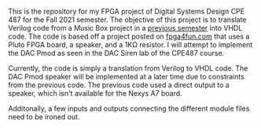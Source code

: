 This is the repository for my FPGA project of Digital Systems Design CPE 487 for the Fall 2021 semester.
The objective of this project is to translate Verilog code from a Music Box project in a [previous semester](https://github.com/jcristobal2391/cpe487F2020/tree/master/FPGA%20Project) into VHDL code. 
The code is based off a project posted on [fpga4fun.com](https://www.fpga4fun.com/MusicBox.html) that uses a Pluto FPGA board, a speaker, and a 1KΩ resistor. I will attempt to implement the DAC Pmod as seen in the DAC Siren lab of the CPE487 course. 

Currently, the code is simply a translation from Verilog to VHDL code. The DAC Pmod speaker will be implemented at a later time due to constraints from the previous code.
The previous code used a direct output to a speaker, which isn't available for the Nexys A7 board.

Additonally, a few inputs and outputs connecting the different module files need to be ironed out.
